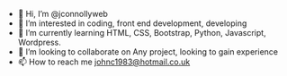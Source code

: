 - 👋 Hi, I’m @jconnollyweb
- 👀 I’m interested in coding, front end development, developing
- 🌱 I’m currently learning HTML, CSS, Bootstrap, Python, Javascript, Wordpress.
- 💞️ I’m looking to collaborate on Any project, looking to gain experience
- 📫 How to reach me johnc1983@hotmail.co.uk

<!---
jconnollyweb/jconnollyweb is a ✨ special ✨ repository because its `README.md` (this file) appears on your GitHub profile.
You can click the Preview link to take a look at your changes.
--->
